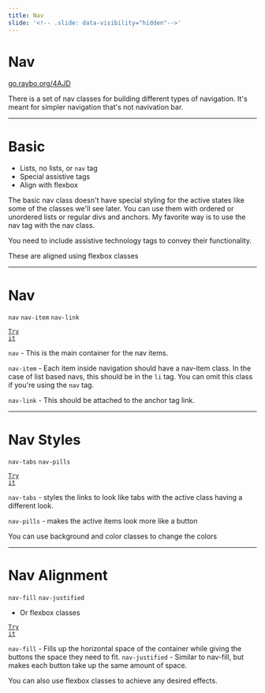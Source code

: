```yaml
---
title: Nav
slide: '<!-- .slide: data-visibility="hidden"-->'
---
```


<!-- .slide: data-state="layout-title" class="bg-dark"-->

# Nav

<div class="slide-link"><a href="https://go.raybo.org/4AJD"><i class="fab fa-slideshare"></i> go.raybo.org/4AJD</a></div>

> >

There is a set of nav classes for building different types of navigation. It's meant for simpler navigation that's not navivation bar.

---

# Basic

- Lists, no lists, or `nav` tag
- Special assistive tags
- Align with flexbox

> >

The basic nav class doesn't have special styling for the active states like some of the classes we'll see later. You can use them with ordered or unordered lists or regular divs and anchors. My favorite way is to use the nav tag with the nav class.

You need to include assistive technology tags to convey their functionality.

These are aligned using flexbox classes

---

<!-- .slide: data-state="layout-code-list" -->

# Nav

`nav` `nav-item` `nav-link`

<a href="https://codepen.io/planetoftheweb/pen/jOypKXZ?editors=1000" target="_blank"><code class="code-royal">Try it</code></a>

> >

`nav` - This is the main container for the nav items.

`nav-item` - Each item inside navigation should have a nav-item class. In the case of list based navs, this should be in the `li` tag. You can omit this class if you're using the `nav` tag.

`nav-link` - This should be attached to the anchor tag link.

---

<!-- .slide: data-state="layout-code-list" -->

# Nav Styles

`nav-tabs` `nav-pills`

<a href="https://codepen.io/planetoftheweb/pen/WNRKKbz?editors=1000" target="_blank"><code class="code-royal">Try it</code></a>

> >

`nav-tabs` - styles the links to look like tabs with the active class having a different look.

`nav-pills` - makes the active items look more like a button

You can use background and color classes to change the colors

---

<!-- .slide: data-state="layout-code-list" -->

# Nav Alignment

`nav-fill` `nav-justified`

- Or flexbox classes

<a href="https://codepen.io/planetoftheweb/pen/GRrBBvM?editors=1000" target="_blank"><code class="code-royal">Try it</code></a>

> >

`nav-fill` - Fills up the horizontal space of the container while giving the buttons the space they need to fit.
`nav-justified` - Similar to nav-fill, but makes each button take up the same amount of space.

You can also use flexbox classes to achieve any desired effects.
